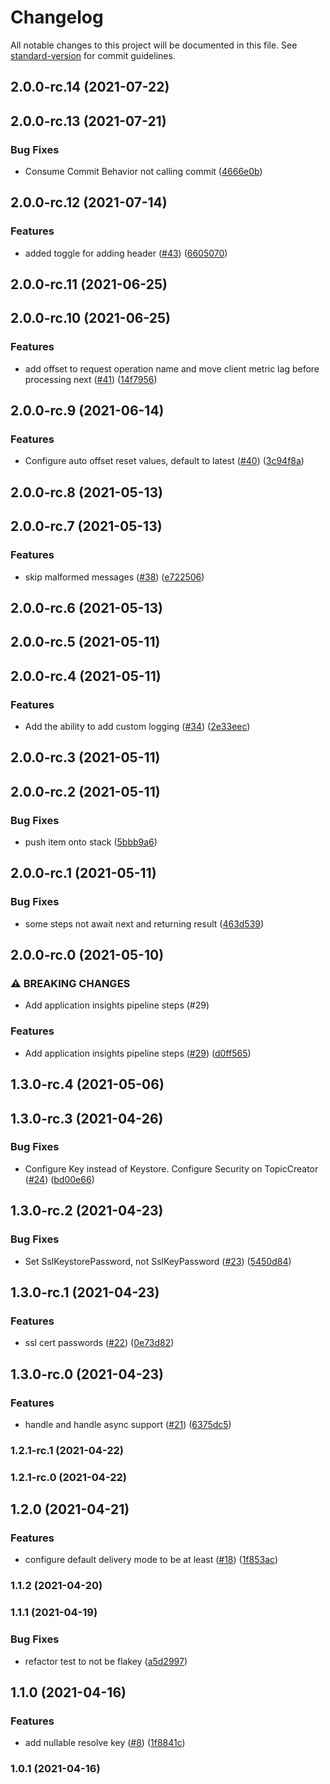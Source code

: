 # Changelog

All notable changes to this project will be documented in this file. See [standard-version](https://github.com/conventional-changelog/standard-version) for commit guidelines.

## 2.0.0-rc.14 (2021-07-22)

## 2.0.0-rc.13 (2021-07-21)


### Bug Fixes

* Consume Commit Behavior not calling commit ([4666e0b](https://github.com/joelbrinkley/NetStreams/commit/4666e0b72bb98d6aa5a2634c1e2abc64c9d35db8))

## 2.0.0-rc.12 (2021-07-14)


### Features

* added toggle for adding header ([#43](https://github.com/joelbrinkley/NetStreams/issues/43)) ([6605070](https://github.com/joelbrinkley/NetStreams/commit/6605070d2047b70188d8c2d0c3e3ddf8fd34e5be))

## 2.0.0-rc.11 (2021-06-25)

## 2.0.0-rc.10 (2021-06-25)


### Features

* add offset to request operation name and move client metric lag before processing next ([#41](https://github.com/joelbrinkley/NetStreams/issues/41)) ([14f7956](https://github.com/joelbrinkley/NetStreams/commit/14f7956ab7ee9a421359517aafea435a83ab1e5d))

## 2.0.0-rc.9 (2021-06-14)


### Features

* Configure auto offset reset values, default to latest ([#40](https://github.com/joelbrinkley/NetStreams/issues/40)) ([3c94f8a](https://github.com/joelbrinkley/NetStreams/commit/3c94f8a5cb9b1affbe3a0c16060ddac145576722))

## 2.0.0-rc.8 (2021-05-13)

## 2.0.0-rc.7 (2021-05-13)


### Features

* skip malformed messages ([#38](https://github.com/joelbrinkley/NetStreams/issues/38)) ([e722506](https://github.com/joelbrinkley/NetStreams/commit/e722506be9ebb69a9a97c9d6e8aa59eb2db162e0))

## 2.0.0-rc.6 (2021-05-13)

## 2.0.0-rc.5 (2021-05-11)

## 2.0.0-rc.4 (2021-05-11)


### Features

* Add the ability to add custom logging ([#34](https://github.com/joelbrinkley/NetStreams/issues/34)) ([2e33eec](https://github.com/joelbrinkley/NetStreams/commit/2e33eec34a62c9d103b4c4ce6c99695bc63e75ef))

## 2.0.0-rc.3 (2021-05-11)

## 2.0.0-rc.2 (2021-05-11)


### Bug Fixes

* push item onto stack ([5bbb9a6](https://github.com/joelbrinkley/NetStreams/commit/5bbb9a66d40c21b67f13614229d3841bb24045d0))

## 2.0.0-rc.1 (2021-05-11)


### Bug Fixes

* some steps not await next and returning result ([463d539](https://github.com/joelbrinkley/NetStreams/commit/463d5392e9690851311b0f67fbbef44d594b5437))

## 2.0.0-rc.0 (2021-05-10)


### ⚠ BREAKING CHANGES

* Add application insights pipeline steps (#29)

### Features

* Add application insights pipeline steps ([#29](https://github.com/joelbrinkley/NetStreams/issues/29)) ([d0ff565](https://github.com/joelbrinkley/NetStreams/commit/d0ff5659c9a4338c6ce35a449d085ec98bf250ec))

## 1.3.0-rc.4 (2021-05-06)

## 1.3.0-rc.3 (2021-04-26)


### Bug Fixes

* Configure Key instead of Keystore. Configure Security on TopicCreator ([#24](https://github.com/joelbrinkley/NetStreams/issues/24)) ([bd00e66](https://github.com/joelbrinkley/NetStreams/commit/bd00e66a48103156d13d70ccae732284d171ac8b))

## 1.3.0-rc.2 (2021-04-23)


### Bug Fixes

* Set SslKeystorePassword, not SslKeyPassword ([#23](https://github.com/joelbrinkley/NetStreams/issues/23)) ([5450d84](https://github.com/joelbrinkley/NetStreams/commit/5450d84740f89a27b65998d3233c14c0bb66316f))

## 1.3.0-rc.1 (2021-04-23)


### Features

* ssl cert passwords ([#22](https://github.com/joelbrinkley/NetStreams/issues/22)) ([0e73d82](https://github.com/joelbrinkley/NetStreams/commit/0e73d82538a0bf5615f19e1150dfc6431bfe7a0f))

## 1.3.0-rc.0 (2021-04-23)


### Features

* handle and handle async support ([#21](https://github.com/joelbrinkley/NetStreams/issues/21)) ([6375dc5](https://github.com/joelbrinkley/NetStreams/commit/6375dc55ceecdaf79b0cfb71693229b3133e6cfc))

### 1.2.1-rc.1 (2021-04-22)

### 1.2.1-rc.0 (2021-04-22)

## 1.2.0 (2021-04-21)


### Features

* configure default delivery mode to be at least ([#18](https://github.com/joelbrinkley/NetStreams/issues/18)) ([1f853ac](https://github.com/joelbrinkley/NetStreams/commit/1f853acd44b89e31c6f532eef29443ff7d0a474d))

### 1.1.2 (2021-04-20)

### 1.1.1 (2021-04-19)


### Bug Fixes

* refactor test to not be flakey ([a5d2997](https://github.com/joelbrinkley/NetStreams/commit/a5d29977f42242bd9879c315efca645cb1b1c52c))

## 1.1.0 (2021-04-16)


### Features

* add nullable resolve key ([#8](https://github.com/joelbrinkley/NetStreams/issues/8)) ([1f8841c](https://github.com/joelbrinkley/NetStreams/commit/1f8841c0061528f354887766812b3586698ec82a))

### 1.0.1 (2021-04-16)
